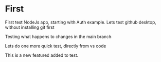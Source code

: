 First
=====

First test NodeJs app, starting with Auth example.
Lets test github desktop, without installing git first

Testing what happens to changes in the main branch

Lets do one more quick test, directly from vs code

This is a new featured added to test.